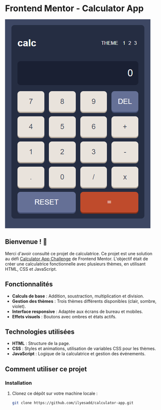 # Frontend Mentor - Calculator App

![Design preview for the Calculator app coding challenge](./design/desktop-preview.jpg)

## Bienvenue ! 👋

Merci d'avoir consulté ce projet de calculatrice. Ce projet est une solution au défi [Calculator App Challenge](https://www.frontendmentor.io/challenges/calculator-app-9lteq5N29) de Frontend Mentor. L'objectif était de créer une calculatrice fonctionnelle avec plusieurs thèmes, en utilisant HTML, CSS et JavaScript.

## Fonctionnalités

- **Calculs de base** : Addition, soustraction, multiplication et division.
- **Gestion des thèmes** : Trois thèmes différents disponibles (clair, sombre, violet).
- **Interface responsive** : Adaptée aux écrans de bureau et mobiles.
- **Effets visuels** : Boutons avec ombres et états actifs.

## Technologies utilisées

- **HTML** : Structure de la page.
- **CSS** : Styles et animations, utilisation de variables CSS pour les thèmes.
- **JavaScript** : Logique de la calculatrice et gestion des événements.

## Comment utiliser ce projet

### Installation

1. Clonez ce dépôt sur votre machine locale :
   ```bash
   git clone https://github.com/ilyesadd/calculator-app.git